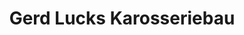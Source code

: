 ---
title: "Gerd Lucks Karosseriebau"
url: /potsdam/gerd-lucks-karosseriebau/
shop: Autowerkstatt
---